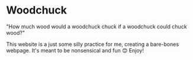 # Woodchuck
"How much wood would a woodchuck chuck if a woodchuck could chuck wood?"

This website is a just some silly practice for me, creating a bare-bones webpage.
It's meant to be nonsensical and fun &#128522; 
Enjoy!